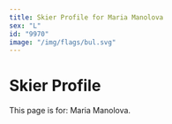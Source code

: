 ```yaml
---
title: Skier Profile for Maria Manolova
sex: "L"
id: "9970"
image: "/img/flags/bul.svg" 
---
```


# Skier Profile

This page is for: Maria Manolova.
    